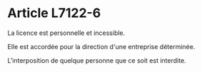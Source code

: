 # Article L7122-6

La licence est personnelle et incessible.

Elle est accordée pour la direction d'une entreprise déterminée.

L'interposition de quelque personne que ce soit est interdite.